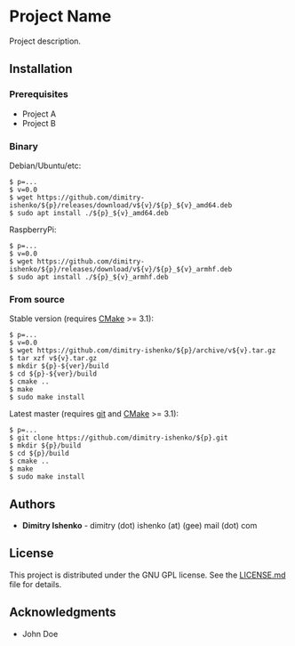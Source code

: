 # Project Name

Project description.

## Installation

### Prerequisites

* Project A
* Project B

### Binary

Debian/Ubuntu/etc:

```shell
$ p=...
$ v=0.0
$ wget https://github.com/dimitry-ishenko/${p}/releases/download/v${v}/${p}_${v}_amd64.deb
$ sudo apt install ./${p}_${v}_amd64.deb
```

RaspberryPi:

```shell
$ p=...
$ v=0.0
$ wget https://github.com/dimitry-ishenko/${p}/releases/download/v${v}/${p}_${v}_armhf.deb
$ sudo apt install ./${p}_${v}_armhf.deb
```

### From source

Stable version (requires [CMake](https://cmake.org/) >= 3.1):

```shell
$ p=...
$ v=0.0
$ wget https://github.com/dimitry-ishenko/${p}/archive/v${v}.tar.gz
$ tar xzf v${v}.tar.gz
$ mkdir ${p}-${ver}/build
$ cd ${p}-${ver}/build
$ cmake ..
$ make
$ sudo make install
```

Latest master (requires [git](https://git-scm.com/) and [CMake](https://cmake.org/) >= 3.1):

```shell
$ p=...
$ git clone https://github.com/dimitry-ishenko/${p}.git
$ mkdir ${p}/build
$ cd ${p}/build
$ cmake ..
$ make
$ sudo make install
```

## Authors

* **Dimitry Ishenko** - dimitry (dot) ishenko (at) (gee) mail (dot) com

## License

This project is distributed under the GNU GPL license. See the
[LICENSE.md](LICENSE.md) file for details.

## Acknowledgments

* John Doe

